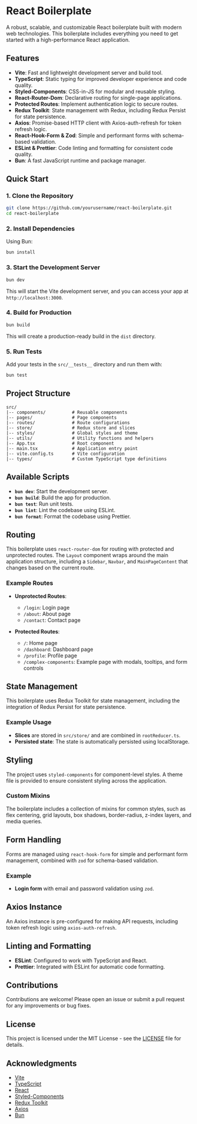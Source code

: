 # React Boilerplate

A robust, scalable, and customizable React boilerplate built with modern web technologies. This boilerplate includes everything you need to get started with a high-performance React application.

## Features

- **Vite**: Fast and lightweight development server and build tool.
- **TypeScript**: Static typing for improved developer experience and code quality.
- **Styled-Components**: CSS-in-JS for modular and reusable styling.
- **React-Router-Dom**: Declarative routing for single-page applications.
- **Protected Routes**: Implement authentication logic to secure routes.
- **Redux Toolkit**: State management with Redux, including Redux Persist for state persistence.
- **Axios**: Promise-based HTTP client with Axios-auth-refresh for token refresh logic.
- **React-Hook-Form & Zod**: Simple and performant forms with schema-based validation.
- **ESLint & Prettier**: Code linting and formatting for consistent code quality.
- **Bun**: A fast JavaScript runtime and package manager.

## Quick Start

### 1. Clone the Repository

```bash
git clone https://github.com/yourusername/react-boilerplate.git
cd react-boilerplate
```

### 2. Install Dependencies

Using Bun:

```bash
bun install
```

### 3. Start the Development Server

```bash
bun dev
```

This will start the Vite development server, and you can access your app at `http://localhost:3000`.

### 4. Build for Production

```bash
bun build
```

This will create a production-ready build in the `dist` directory.

### 5. Run Tests

Add your tests in the `src/__tests__` directory and run them with:

```bash
bun test
```

## Project Structure

```plaintext
src/
|-- components/          # Reusable components
|-- pages/               # Page components
|-- routes/              # Route configurations
|-- store/               # Redux store and slices
|-- styles/              # Global styles and theme
|-- utils/               # Utility functions and helpers
|-- App.tsx              # Root component
|-- main.tsx             # Application entry point
|-- vite.config.ts       # Vite configuration
|-- types/               # Custom TypeScript type definitions
```

## Available Scripts

- **`bun dev`**: Start the development server.
- **`bun build`**: Build the app for production.
- **`bun test`**: Run unit tests.
- **`bun lint`**: Lint the codebase using ESLint.
- **`bun format`**: Format the codebase using Prettier.

## Routing

This boilerplate uses `react-router-dom` for routing with protected and unprotected routes. The `Layout` component wraps around the main application structure, including a `Sidebar`, `Navbar`, and `MainPageContent` that changes based on the current route.

### Example Routes

- **Unprotected Routes**:

  - `/login`: Login page
  - `/about`: About page
  - `/contact`: Contact page

- **Protected Routes**:
  - `/`: Home page
  - `/dashboard`: Dashboard page
  - `/profile`: Profile page
  - `/complex-components`: Example page with modals, tooltips, and form controls

## State Management

This boilerplate uses Redux Toolkit for state management, including the integration of Redux Persist for state persistence.

### Example Usage

- **Slices** are stored in `src/store/` and are combined in `rootReducer.ts`.
- **Persisted state**: The state is automatically persisted using localStorage.

## Styling

The project uses `styled-components` for component-level styles. A theme file is provided to ensure consistent styling across the application.

### Custom Mixins

The boilerplate includes a collection of mixins for common styles, such as flex centering, grid layouts, box shadows, border-radius, z-index layers, and media queries.

## Form Handling

Forms are managed using `react-hook-form` for simple and performant form management, combined with `zod` for schema-based validation.

### Example

- **Login form** with email and password validation using `zod`.

## Axios Instance

An Axios instance is pre-configured for making API requests, including token refresh logic using `axios-auth-refresh`.

## Linting and Formatting

- **ESLint**: Configured to work with TypeScript and React.
- **Prettier**: Integrated with ESLint for automatic code formatting.

## Contributions

Contributions are welcome! Please open an issue or submit a pull request for any improvements or bug fixes.

## License

This project is licensed under the MIT License - see the [LICENSE](LICENSE) file for details.

## Acknowledgments

- [Vite](https://vitejs.dev/)
- [TypeScript](https://www.typescriptlang.org/)
- [React](https://reactjs.org/)
- [Styled-Components](https://styled-components.com/)
- [Redux Toolkit](https://redux-toolkit.js.org/)
- [Axios](https://axios-http.com/)
- [Bun](https://bun.sh/)
